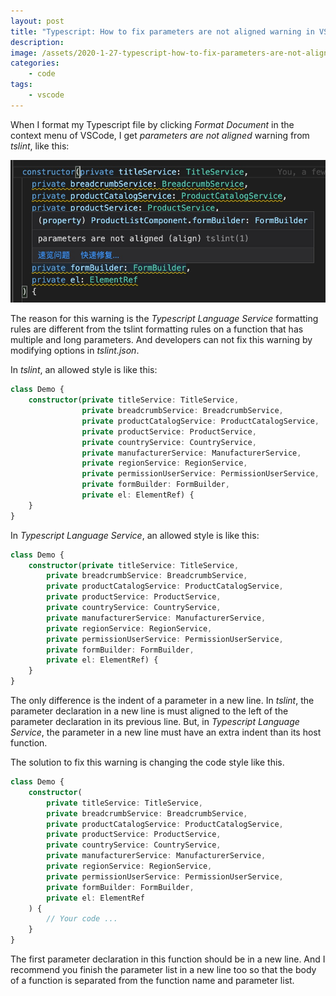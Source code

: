 ```yaml
---
layout: post
title: "Typescript: How to fix parameters are not aligned warning in VSCode"
description: 
image: /assets/2020-1-27-typescript-how-to-fix-parameters-are-not-aligned-warning-in-vscode/banner.jpg
categories:
    - code
tags:
    - vscode
---
```


When I format my Typescript file by clicking *Format Document* in the context menu of VSCode, I get *parameters are not aligned* warning from *tslint*, like this:

![Parameters are not aligned](/assets/2020-1-27-typescript-how-to-fix-parameters-are-not-aligned-warning-in-vscode/screenshot-1.jpg)

The reason for this warning is the *Typescript Language Service* formatting rules are different from the tslint formatting rules on a function that has multiple and long parameters. And developers can not fix this warning by modifying options in *tslint.json*.

In *tslint*, an allowed style is like this:

```typescript
class Demo {
    constructor(private titleService: TitleService,
                private breadcrumbService: BreadcrumbService,
                private productCatalogService: ProductCatalogService,
                private productService: ProductService,
                private countryService: CountryService,
                private manufacturerService: ManufacturerService,
                private regionService: RegionService,
                private permissionUserService: PermissionUserService,
                private formBuilder: FormBuilder,
                private el: ElementRef) {
    }
}
```

In *Typescript Language Service*, an allowed style is like this:

```typescript
class Demo {
    constructor(private titleService: TitleService,
        private breadcrumbService: BreadcrumbService,
        private productCatalogService: ProductCatalogService,
        private productService: ProductService,
        private countryService: CountryService,
        private manufacturerService: ManufacturerService,
        private regionService: RegionService,
        private permissionUserService: PermissionUserService,
        private formBuilder: FormBuilder,
        private el: ElementRef) {
    }
}
```

The only difference is the indent of a parameter in a new line. In *tslint*, the parameter declaration in a new line is must aligned to the left of the parameter declaration in its previous line. But, in *Typescript Language Service*, the parameter in a new line must have an extra indent than its host function.

The solution to fix this warning is changing the code style like this.

```typescript
class Demo {
    constructor(
        private titleService: TitleService,
        private breadcrumbService: BreadcrumbService,
        private productCatalogService: ProductCatalogService,
        private productService: ProductService,
        private countryService: CountryService,
        private manufacturerService: ManufacturerService,
        private regionService: RegionService,
        private permissionUserService: PermissionUserService,
        private formBuilder: FormBuilder,
        private el: ElementRef
    ) {
        // Your code ...
    }
}
```

The first parameter declaration in this function should be in a new line. And I recommend you finish the parameter list in a new line too so that the body of a function is separated from the function name and parameter list.
